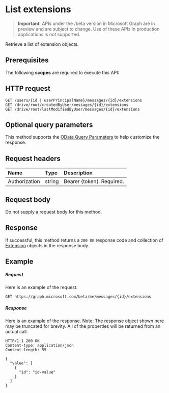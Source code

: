 # List extensions

> **Important**: APIs under the /beta version in Microsoft Graph are in preview and are subject to change. Use of these APIs in production applications is not supported.

Retrieve a list of extension objects.
## Prerequisites
The following **scopes** are required to execute this API: 
## HTTP request
<!-- { "blockType": "ignored" } -->
```http
GET /users/{id | userPrincipalName}/messages/{id}/extensions
GET /drive/root/createdByUser/messages/{id}/extensions
GET /drive/root/lastModifiedByUser/messages/{id}/extensions
```
## Optional query parameters
This method supports the [OData Query Parameters](http://developer.microsoft.com/en-us/graph/docs/overview/query_parameters) to help customize the response.

## Request headers
| Name       | Type | Description|
|:-----------|:------|:----------|
| Authorization  | string  | Bearer {token}. Required. |

## Request body
Do not supply a request body for this method.

## Response

If successful, this method returns a `200 OK` response code and collection of [Extension](../resources/extension.md) objects in the response body.
## Example
##### Request
Here is an example of the request.
<!-- {
  "blockType": "request",
  "name": "get_extensions"
}-->
```http
GET https://graph.microsoft.com/beta/me/messages/{id}/extensions
```
##### Response
Here is an example of the response. Note: The response object shown here may be truncated for brevity. All of the properties will be returned from an actual call.
<!-- {
  "blockType": "response",
  "truncated": true,
  "@odata.type": "microsoft.graph.extension",
  "isCollection": true
} -->
```http
HTTP/1.1 200 OK
Content-type: application/json
Content-length: 55

{
  "value": [
    {
      "id": "id-value"
    }
  ]
}
```

<!-- uuid: 8fcb5dbc-d5aa-4681-8e31-b001d5168d79
2015-10-25 14:57:30 UTC -->
<!-- {
  "type": "#page.annotation",
  "description": "List extensions",
  "keywords": "",
  "section": "documentation",
  "tocPath": ""
}-->